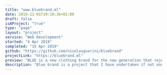 ```yaml
---
title: "www.bluebrand.ml"
date: 2019-11-01T19:10:36+01:00
draft: false
isAProject: "true"
type: "page"
layout: "project"
service: "Web Development"
started: "4 Apr 2019"
completed: "15 Apr 2019"
github: "https://github.com/nicolasguarini/bluebrand"
projectLink: "https://bluebrand.ml"
preview: "BLUE is a new clothing brand for the new generation that rejects any compromise in term of style. It's a brand for everyone, with a clean and youthful design and careful attention to the cromatic choice of the products."
description: "Blue brand is a project that I have undertaken if not one of the most challenging and trying. I made this project in a semi-amateur context, for my friends. However in my opinion the result is not bad at all!"
---
```


